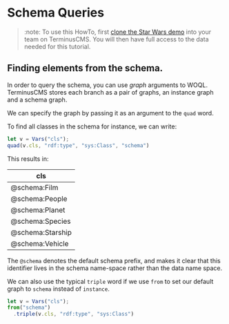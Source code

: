 # Schema Queries

> :note:
> To use this HowTo, first [clone the Star Wars
> demo](../../use-distributed-features/clone-a-demo.md) into your team on
> TerminusCMS. You will then have full access to the data needed for
> this tutorial.

## Finding elements from the schema.

In order to query the schema, you can use *graph* arguments to
WOQL. TerminusCMS stores each branch as a pair of graphs, an instance
graph and a schema graph.

We can specify the graph by passing it as an argument to the `quad`
word.

To find all classes in the schema for instance, we can write:

```javascript
let v = Vars("cls");
quad(v.cls, "rdf:type", "sys:Class", "schema")
```

This results in:

| cls              |
|------------------|
| @schema:Film     |
| @schema:People   |
| @schema:Planet   |
| @schema:Species  |
| @schema:Starship |
| @schema:Vehicle  |


The `@schema` denotes the default schema prefix, and makes it clear
that this identifier lives in the schema name-space rather than the
data name space.

We can also use the typical `triple` word if we use `from` to set our
default graph to `schema` instead of `instance`.

```javascript
let v = Vars("cls");
from("schema")
  .triple(v.cls, "rdf:type", "sys:Class")
```

